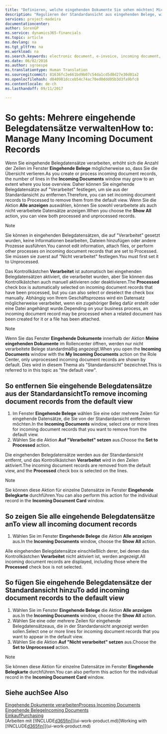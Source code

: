```yaml
---
title: "Definieren, welche eingehenden Dokumente Sie sehen möchten| Microsoft Docs"
description: "Regulieren der Standardansicht aus eingehenden Belege, wie Erechnungen, um die Übersicht verarbeiteten und nicht verarbeiteten Datensätzen zu verbessern."
services: project-madeira
documentationcenter: 
author: SorenGP
ms.service: dynamics365-financials
ms.topic: article
ms.devlang: na
ms.tgt_pltfrm: na
ms.workload: na
ms.search.keywords: electronic document, e-invoice, incoming document, OCR, ecommerce, document exchange, import invoice
ms.date: 06/02/2016
ms.author: sgroespe
ms.translationtype: Human Translation
ms.sourcegitcommit: 81636fc2e661bd9b07c54da1cd5d0d27e30d01a2
ms.openlocfilehash: d840981dcceb54c74ac70ed0ddd05b3d3fa9bfc8
ms.contentlocale: de-ch
ms.lasthandoff: 09/11/2017

---
```

# <a name="how-to-manage-many-incoming-document-records"></a><span data-ttu-id="bb75f-103">So gehts: Mehrere eingehende Belegdatensätze verwalten</span><span class="sxs-lookup"><span data-stu-id="bb75f-103">How to: Manage Many Incoming Document Records</span></span>
<span data-ttu-id="bb75f-104">Wenn Sie eingehende Belegdatensätze verarbeiten, erhöht sich die Anzahl der Zeilen im Fenster **Eingehende Belege** möglicherweise so, dass Sie die Übersicht verlieren.</span><span class="sxs-lookup"><span data-stu-id="bb75f-104">As you create or process incoming document records, the number of lines in the **Incoming Documents** window may grow to an extent where you lose overview.</span></span> <span data-ttu-id="bb75f-105">Daher können Sie eingehende Belegdatensätze auf "Verarbeitet" festlegen, um sie aus der Standardansicht zu entfernen.</span><span class="sxs-lookup"><span data-stu-id="bb75f-105">Therefore, you can set incoming document records to Processed to remove them from the default view.</span></span> <span data-ttu-id="bb75f-106">Wenn Sie die Aktion **Alle anzeigen** auswählen, können Sie sowohl verarbeitete als auch nicht verarbeitete Datensätze anzeigen.</span><span class="sxs-lookup"><span data-stu-id="bb75f-106">When you choose the **Show All** action, you can view both processed and unprocessed records.</span></span>

> [!NOTE]  
>   <span data-ttu-id="bb75f-107">Sie können in eingehenden Belegdatensätzen, die auf "Verarbeitet" gesetzt wurden, keine Informationen bearbeiten, Dateien hinzufügen oder andere Prozesse ausführen.</span><span class="sxs-lookup"><span data-stu-id="bb75f-107">You cannot edit information, attach files, or perform other processes on incoming document records that are set to Processed.</span></span> <span data-ttu-id="bb75f-108">Sie müssen sie zuerst auf "Nicht verarbeitet" festlegen.</span><span class="sxs-lookup"><span data-stu-id="bb75f-108">You must first set it to Unprocessed.</span></span>

<span data-ttu-id="bb75f-109">Das Kontrollkästchen **Verarbeitet** ist automatisch bei eingehenden Belegdatensätzen aktiviert, die verarbeitet wurden, aber Sie können das Kontrollkästchen auch manuell aktivieren oder deaktivieren.</span><span class="sxs-lookup"><span data-stu-id="bb75f-109">The **Processed** check box is automatically selected on incoming document records that have been processed, but you can also select or deselect the check box manually.</span></span> <span data-ttu-id="bb75f-110">Abhängig von Ihrem Geschäftsprozess wird ein Datensatz möglicherweise verarbeitet, wenn ein zugehöriger Beleg dafür erstellt oder eine Datei angehängt wurde.</span><span class="sxs-lookup"><span data-stu-id="bb75f-110">Depending on your business process, an incoming document record may be processed when a related document has been created for it or a file has been attached.</span></span>

> [!NOTE]  
>   <span data-ttu-id="bb75f-111">Wenn Sie das Fenster **Eingehende Dokumente** innerhalb der Aktion **Meine eingehenden Dokumente** im Rollencenter öffnen, werden nur nicht verarbeitete Belege standardmäßig angezeigt.</span><span class="sxs-lookup"><span data-stu-id="bb75f-111">When you open the **Incoming Documents** window with the **My Incoming Documents** action on the Role Center, only unprocessed incoming document records are shown by default.</span></span> <span data-ttu-id="bb75f-112">Dies wird in diesem Thema als "Standardansicht" bezeichnet.</span><span class="sxs-lookup"><span data-stu-id="bb75f-112">This is referred to in this topic as "the default view".</span></span>

## <a name="to-remove-incoming-document-records-from-the-default-view"></a><span data-ttu-id="bb75f-113">So entfernen Sie eingehende Belegdatensätze aus der Standardansicht</span><span class="sxs-lookup"><span data-stu-id="bb75f-113">To remove incoming document records from the default view</span></span>
1. <span data-ttu-id="bb75f-114">Im Fenster **Eingehende Belege** wählen Sie eine oder mehrere Zeilen für eingehende Datensätze, die Sie von der Standardansicht entfernen möchten.</span><span class="sxs-lookup"><span data-stu-id="bb75f-114">In the **Incoming Documents** window, select one or more lines for incoming document records that you want to remove from the default view.</span></span>
2. <span data-ttu-id="bb75f-115">Wählen Sie die Aktion **Auf "Verarbeitet" setzen** aus.</span><span class="sxs-lookup"><span data-stu-id="bb75f-115">Choose the **Set to Processed** action.</span></span>

<span data-ttu-id="bb75f-116">Die eingehenden Belegdatensätze werden aus der Standardansicht entfernt, und das Kontrollkästchen **Verarbeitet** wird in den Zeilen aktiviert.</span><span class="sxs-lookup"><span data-stu-id="bb75f-116">The incoming document records are removed from the default view, and the **Processed** check box is selected on the lines.</span></span>

> [!NOTE]  
>   <span data-ttu-id="bb75f-117">Sie können diese Aktion für einzelne Datensätze im Fenster **Eingehende Belegkarte** durchführen.</span><span class="sxs-lookup"><span data-stu-id="bb75f-117">You can also perform this action for the individual record in the **Incoming Document Card** window.</span></span>

## <a name="to-view-all-incoming-document-records"></a><span data-ttu-id="bb75f-118">So zeigen Sie alle eingehende Belegdatensätze an</span><span class="sxs-lookup"><span data-stu-id="bb75f-118">To view all incoming document records</span></span>
1. <span data-ttu-id="bb75f-119">Wählen Sie im Fenster **Eingehende Belege** die Aktion **Alle anzeigen** aus.</span><span class="sxs-lookup"><span data-stu-id="bb75f-119">In the **Incoming Documents** window, choose the **Show All** action.</span></span>

<span data-ttu-id="bb75f-120">Alle eingehenden Belegdatensätze einschließlich derer, bei denen das Kontrollkästchen **Verarbeitet** nicht aktiviert ist, werden angezeigt.</span><span class="sxs-lookup"><span data-stu-id="bb75f-120">All incoming document records are displayed, including those where the **Processed** check box is not selected.</span></span>

## <a name="to-add-incoming-document-records-to-the-default-view"></a><span data-ttu-id="bb75f-121">So fügen Sie eingehende Belegdatensätze der Standardansicht hinzu</span><span class="sxs-lookup"><span data-stu-id="bb75f-121">To add incoming document records to the default view</span></span>
1. <span data-ttu-id="bb75f-122">Wählen Sie im Fenster **Eingehende Belege** die Aktion **Alle anzeigen** aus.</span><span class="sxs-lookup"><span data-stu-id="bb75f-122">In the **Incoming Documents** window, choose the **Show All** action.</span></span>
2. <span data-ttu-id="bb75f-123">Wählen Sie eine oder mehrere Zeilen für eingehende Belegdatensätzeaus, die in der Standardansicht angezeigt werden sollen.</span><span class="sxs-lookup"><span data-stu-id="bb75f-123">Select one or more lines for incoming document records that you want to appear in the default view.</span></span>
3. <span data-ttu-id="bb75f-124">Wählen Sie die Aktion **Auf "Nicht verarbeitet" setzen** aus.</span><span class="sxs-lookup"><span data-stu-id="bb75f-124">Choose the **Set to Unprocessed** action.</span></span>  

> [!NOTE]  
>   <span data-ttu-id="bb75f-125">Sie können diese Aktion für einzelne Datensätze im Fenster **Eingehende Belegkarte** durchführen.</span><span class="sxs-lookup"><span data-stu-id="bb75f-125">You can also perform this action for the individual record in the **Incoming Document Card** window.</span></span>

## <a name="see-also"></a><span data-ttu-id="bb75f-126">Siehe auch</span><span class="sxs-lookup"><span data-stu-id="bb75f-126">See Also</span></span>
[<span data-ttu-id="bb75f-127">Eingehende Dokumente verarbeiten</span><span class="sxs-lookup"><span data-stu-id="bb75f-127">Process Incoming Documents</span></span>](across-process-income-documents.md)  
[<span data-ttu-id="bb75f-128">Eingehende Belege</span><span class="sxs-lookup"><span data-stu-id="bb75f-128">Incoming Documents</span></span>](across-income-documents.md)  
[<span data-ttu-id="bb75f-129">Einkauf</span><span class="sxs-lookup"><span data-stu-id="bb75f-129">Purchasing</span></span>](purchasing-manage-purchasing.md)  
<span data-ttu-id="bb75f-130">[Arbeiten mit [!INCLUDE[d365fin](includes/d365fin_md.md)]](ui-work-product.md)</span><span class="sxs-lookup"><span data-stu-id="bb75f-130">[Working with [!INCLUDE[d365fin](includes/d365fin_md.md)]](ui-work-product.md)</span></span>

